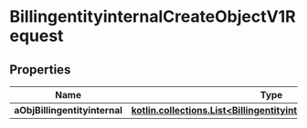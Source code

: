 
# BillingentityinternalCreateObjectV1Request

## Properties
Name | Type | Description | Notes
------------ | ------------- | ------------- | -------------
**aObjBillingentityinternal** | [**kotlin.collections.List&lt;BillingentityinternalRequestCompound&gt;**](BillingentityinternalRequestCompound.md) |  | 




